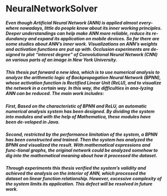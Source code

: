 # NeuralNetworkSolver

##### Even though Artificial Neural Network (ANN) is applied almost every-where nowadays, little do people know about its inner working principles. Deeper understandings can help make ANN more reliable, reduce its re-dundancy and expand its application on mobile devices. So far there are some studies about ANN’s inner work. Visualizations on ANN’s weights and activation functions are put up with. Occlusion experiments are de-signed to plot “interest degree” of Convolutional Neural Network (CNN) on various parts of an image in New York University.
##### This thesis put forward a new idea, which is to use numerical analysis to analyze the arithmetic logic of Backpropagation Neural Network (BPNN), whose activation function is Rectified Linear Unit (ReLU), and to visualize the network in a certain way. In this way, the difficulties in ana-lyzing ANN can be reduced. The main work includes:
##### First, Based on the characteristic of BPNN and ReLU, an automatic numerical analysis system has been designed. By dividing the system into modules and with the help of Mathematica, these modules have been de-veloped in Java.
##### Second, restricted by the performance limitation of the system, a BPNN has been constructed and trained. Then the system has analyzed the BPNN and visualized the result. With mathematical expressions and func-tional graphs, the original network could be analyzed somehow to dig into the mathematical meaning about how it processed the dataset.
##### Through experiments this thesis verified the system’s validity and achieved the analysis on the interior of ANN, which processed the dataset on linear function relationship. However, excessive complexity of the system limits its application. This defect will be resolved in future work.
